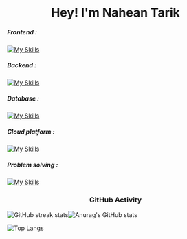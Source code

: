<h1 align="center">Hey! I'm Nahean Tarik</h1>

<h5 align="left">Frontend :</h5>

[![My Skills](https://skillicons.dev/icons?i=html,css,bootstrap,js)](https://skillicons.dev)

<h5 align="left">Backend :</h5>

[![My Skills](https://skillicons.dev/icons?i=django,flask,python)](https://skillicons.dev)

<h5 align="left">Database :</h5>

[![My Skills](https://skillicons.dev/icons?i=mysql,mongodb,sqlite)](https://skillicons.dev)

<h5 align="left">Cloud platform :</h5>

[![My Skills](https://skillicons.dev/icons?i=heroku,firebase)](https://skillicons.dev)

<h5 align="left">Problem solving :</h5>

[![My Skills](https://skillicons.dev/icons?i=c,python,js)](https://skillicons.dev)


<h3 align="center">GitHub Activity</h3>

![GitHub streak stats](https://streak-stats.demolab.com/?user=naheantarik&theme=react&show_icons=true)![Anurag's GitHub stats](https://github-readme-stats.vercel.app/api?username=naheantarik&theme=react&show_icons=true)


![Top Langs](https://github-readme-stats.vercel.app/api/top-langs/?username=naheantarik&theme=react&show_icons=true)
